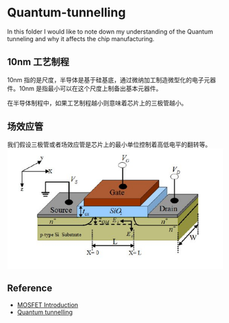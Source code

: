 # Quantum-tunnelling
In this folder I would like to note down my understanding of the Quantum tunneling and why it affects the chip manufacturing. 

## 10nm 工艺制程

10nm 指的是尺度，半导体是基于硅基底，通过微纳加工制造微型化的电子元器件。10nm 是指最小可以在这个尺度上制备出基本元器件。

在半导体制程中，如果工艺制程越小则意味着芯片上的三极管越小。
## 场效应管
我们假设三极管或者场效应管是芯片上的最小单位控制着高低电平的翻转等。
![image](https://github.com/daoyou4000/Quantum-tunnelling/blob/main/image/N-Channel.PNG)

## Reference 
- [MOSFET Introduction](https://zhuanlan.zhihu.com/p/53643465)
- [Quantum tunnelling](https://en.wikipedia.org/wiki/Quantum_tunnelling)
